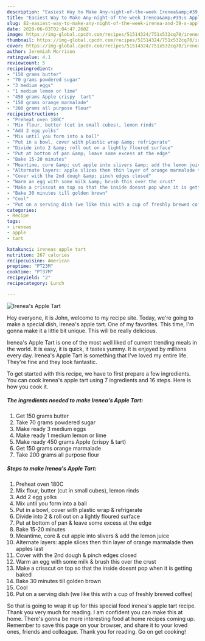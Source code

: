 ```yaml
---
description: "Easiest Way to Make Any-night-of-the-week Irenea&amp;#39;s Apple Tart"
title: "Easiest Way to Make Any-night-of-the-week Irenea&amp;#39;s Apple Tart"
slug: 82-easiest-way-to-make-any-night-of-the-week-irenea-and-39-s-apple-tart
date: 2020-06-03T02:04:47.260Z
image: https://img-global.cpcdn.com/recipes/51514324/751x532cq70/ireneas-apple-tart-recipe-main-photo.jpg
thumbnail: https://img-global.cpcdn.com/recipes/51514324/751x532cq70/ireneas-apple-tart-recipe-main-photo.jpg
cover: https://img-global.cpcdn.com/recipes/51514324/751x532cq70/ireneas-apple-tart-recipe-main-photo.jpg
author: Jeremiah Morrison
ratingvalue: 4.1
reviewcount: 5
recipeingredient:
- "150 grams butter"
- "70 grams powdered sugar"
- "3 medium eggs"
- "1 medium lemon or lime"
- "450 grams Apple crispy  tart"
- "150 grams orange marmalade"
- "200 grams all purpose flour"
recipeinstructions:
- "Preheat oven 180C"
- "Mix flour, butter (cut in small cubes), lemon rinds"
- "Add 2 egg yolks"
- "Mix until you form into a ball"
- "Put in a bowl, cover with plastic wrap &amp; refrigerate"
- "Divide into 2 &amp; roll out on a lightly floured surface"
- "Put at bottom of pan &amp; leave some excess at the edge"
- "Bake 15-20 minutes"
- "Meantime, core &amp; cut apple into slivers &amp; add the lemon juice"
- "Alternate layers: apple slices then thin layer of orange marmalade then apples last"
- "Cover with the 2nd dough &amp; pinch edges closed"
- "Warm an egg with some milk &amp; brush this over the crust"
- "Make a crisscut on top so that the inside doesnt pop when it is getting baked"
- "Bake 30 minutes till golden brown"
- "Cool"
- "Put on a serving dish (we like this with a cup of freshly brewed coffee)"
categories:
- Recipe
tags:
- ireneas
- apple
- tart

katakunci: ireneas apple tart 
nutrition: 267 calories
recipecuisine: American
preptime: "PT23M"
cooktime: "PT37M"
recipeyield: "2"
recipecategory: Lunch

---
```



![Irenea&#39;s Apple Tart](https://img-global.cpcdn.com/recipes/51514324/751x532cq70/ireneas-apple-tart-recipe-main-photo.jpg)

Hey everyone, it is John, welcome to my recipe site. Today, we're going to make a special dish, irenea&#39;s apple tart. One of my favorites. This time, I'm gonna make it a little bit unique. This will be really delicious.



Irenea&#39;s Apple Tart is one of the most well liked of current trending meals in the world. It is easy, it is quick, it tastes yummy. It is enjoyed by millions every day. Irenea&#39;s Apple Tart is something that I've loved my entire life. They're fine and they look fantastic.


To get started with this recipe, we have to first prepare a few ingredients. You can cook irenea&#39;s apple tart using 7 ingredients and 16 steps. Here is how you cook it.

##### The ingredients needed to make Irenea&#39;s Apple Tart:

1. Get 150 grams butter
1. Take 70 grams powdered sugar
1. Make ready 3 medium eggs
1. Make ready 1 medium lemon or lime
1. Make ready 450 grams Apple (crispy &amp; tart)
1. Get 150 grams orange marmalade
1. Take 200 grams all purpose flour




##### Steps to make Irenea&#39;s Apple Tart:

1. Preheat oven 180C
1. Mix flour, butter (cut in small cubes), lemon rinds
1. Add 2 egg yolks
1. Mix until you form into a ball
1. Put in a bowl, cover with plastic wrap &amp; refrigerate
1. Divide into 2 &amp; roll out on a lightly floured surface
1. Put at bottom of pan &amp; leave some excess at the edge
1. Bake 15-20 minutes
1. Meantime, core &amp; cut apple into slivers &amp; add the lemon juice
1. Alternate layers: apple slices then thin layer of orange marmalade then apples last
1. Cover with the 2nd dough &amp; pinch edges closed
1. Warm an egg with some milk &amp; brush this over the crust
1. Make a crisscut on top so that the inside doesnt pop when it is getting baked
1. Bake 30 minutes till golden brown
1. Cool
1. Put on a serving dish (we like this with a cup of freshly brewed coffee)




So that is going to wrap it up for this special food irenea&#39;s apple tart recipe. Thank you very much for reading. I am confident you can make this at home. There's gonna be more interesting food at home recipes coming up. Remember to save this page on your browser, and share it to your loved ones, friends and colleague. Thank you for reading. Go on get cooking!
